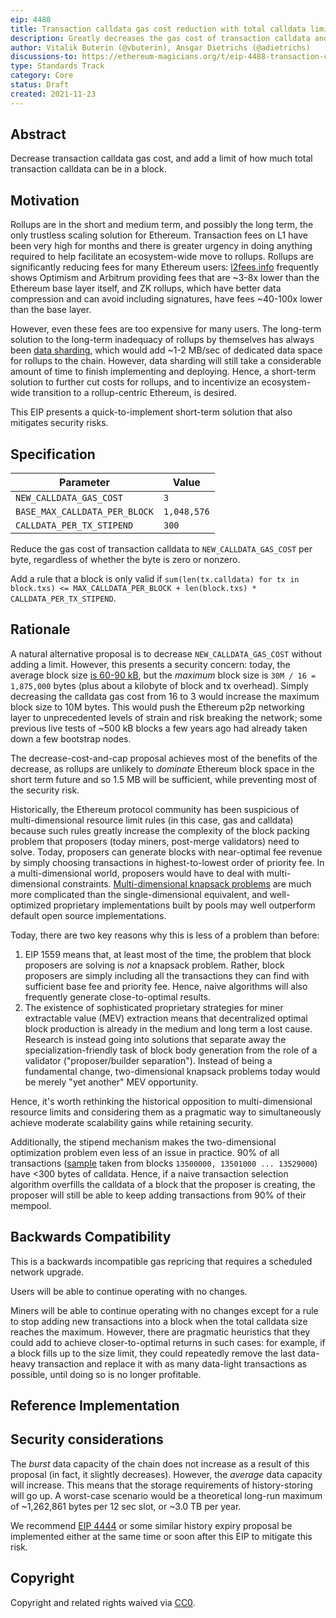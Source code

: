 ```yaml
---
eip: 4488
title: Transaction calldata gas cost reduction with total calldata limit
description: Greatly decreases the gas cost of transaction calldata and simultaneously caps total transaction calldata in a block
author: Vitalik Buterin (@vbuterin), Ansgar Dietrichs (@adietrichs)
discussions-to: https://ethereum-magicians.org/t/eip-4488-transaction-calldata-gas-cost-reduction-with-total-calldata-limit/7555
type: Standards Track
category: Core
status: Draft
created: 2021-11-23
---
```


## Abstract

Decrease transaction calldata gas cost, and add a limit of how much total transaction calldata can be in a block.

## Motivation

Rollups are in the short and medium term, and possibly the long term, the only trustless scaling solution for Ethereum. Transaction fees on L1 have been very high for months and there is greater urgency in doing anything required to help facilitate an ecosystem-wide move to rollups. Rollups are significantly reducing fees for many Ethereum users: [l2fees.info](https://l2fees.info/) frequently shows Optimism and Arbitrum providing fees that are ~3-8x lower than the Ethereum base layer itself, and ZK rollups, which have better data compression and can avoid including signatures, have fees ~40-100x lower than the base layer.

However, even these fees are too expensive for many users. The long-term solution to the long-term inadequacy of rollups by themselves has always been [data sharding](https://github.com/ethereum/consensus-specs#sharding), which would add ~1-2 MB/sec of dedicated data space for rollups to the chain. However, data sharding will still take a considerable amount of time to finish implementing and deploying. Hence, a short-term solution to further cut costs for rollups, and to incentivize an ecosystem-wide transition to a rollup-centric Ethereum, is desired.

This EIP presents a quick-to-implement short-term solution that also mitigates security risks.

## Specification

| Parameter | Value |
| - | - |
| `NEW_CALLDATA_GAS_COST` | `3` |
| `BASE_MAX_CALLDATA_PER_BLOCK` | `1,048,576` |
| `CALLDATA_PER_TX_STIPEND` | `300` |

Reduce the gas cost of transaction calldata to `NEW_CALLDATA_GAS_COST` per byte, regardless of whether the byte is zero or nonzero.

Add a rule that a block is only valid if `sum(len(tx.calldata) for tx in block.txs) <= MAX_CALLDATA_PER_BLOCK + len(block.txs) * CALLDATA_PER_TX_STIPEND`.

## Rationale

A natural alternative proposal is to decrease `NEW_CALLDATA_GAS_COST` without adding a limit. However, this presents a security concern: today, the average block size [is 60-90 kB](https://etherscan.io/chart/blocksize), but the _maximum_ block size is `30M / 16 = 1,875,000` bytes (plus about a kilobyte of block and tx overhead). Simply decreasing the calldata gas cost from 16 to 3 would increase the maximum block size to 10M bytes. This would push the Ethereum p2p networking layer to unprecedented levels of strain and risk breaking the network; some previous live tests of ~500 kB blocks a few years ago had already taken down a few bootstrap nodes.

The decrease-cost-and-cap proposal achieves most of the benefits of the decrease, as rollups are unlikely to _dominate_ Ethereum block space in the short term future and so 1.5 MB will be sufficient, while preventing most of the security risk.

Historically, the Ethereum protocol community has been suspicious of multi-dimensional resource limit rules (in this case, gas and calldata) because such rules greatly increase the complexity of the block packing problem that proposers (today miners, post-merge validators) need to solve. Today, proposers can generate blocks with near-optimal fee revenue by simply choosing transactions in highest-to-lowest order of priority fee. In a multi-dimensional world, proposers would have to deal with multi-dimensional constraints. [Multi-dimensional knapsack problems](https://en.wikipedia.org/wiki/Knapsack_problem#Multi-dimensional_knapsack_problem) are much more complicated than the single-dimensional equivalent, and well-optimized proprietary implementations built by pools may well outperform default open source implementations.

Today, there are two key reasons why this is less of a problem than before:

1. EIP 1559 means that, at least most of the time, the problem that block proposers are solving is _not_ a knapsack problem. Rather, block proposers are simply including all the transactions they can find with sufficient base fee and priority fee. Hence, naive algorithms will also frequently generate close-to-optimal results.
2. The existence of sophisticated proprietary strategies for miner extractable value (MEV) extraction means that decentralized optimal block production is already in the medium and long term a lost cause. Research is instead going into solutions that separate away the specialization-friendly task of block body generation from the role of a validator ("proposer/builder separation"). Instead of being a fundamental change, two-dimensional knapsack problems today would be merely "yet another" MEV opportunity.

Hence, it's worth rethinking the historical opposition to multi-dimensional resource limits and considering them as a pragmatic way to simultaneously achieve moderate scalability gains while retaining security.

Additionally, the stipend mechanism makes the two-dimensional optimization problem even less of an issue in practice. 90% of all transactions ([sample](http://vitalik.ca/files/misc_files/gas_and_calldata_sample.csv) taken from blocks `13500000, 13501000 ... 13529000`) have <300 bytes of calldata. Hence, if a naive transaction selection algorithm overfills the calldata of a block that the proposer is creating, the proposer will still be able to keep adding transactions from 90% of their mempool.

## Backwards Compatibility

This is a backwards incompatible gas repricing that requires a scheduled network upgrade.

Users will be able to continue operating with no changes.

Miners will be able to continue operating with no changes except for a rule to stop adding new transactions into a block when the total calldata size reaches the maximum. However, there are pragmatic heuristics that they could add to achieve closer-to-optimal returns in such cases: for example, if a block fills up to the size limit, they could repeatedly remove the last data-heavy transaction and replace it with as many data-light transactions as possible, until doing so is no longer profitable.

## Reference Implementation

## Security considerations

The _burst_ data capacity of the chain does not increase as a result of this proposal (in fact, it slightly decreases). However, the _average_ data capacity will increase. This means that the storage requirements of history-storing will go up. A worst-case scenario would be a theoretical long-run maximum of ~1,262,861 bytes per 12 sec slot, or ~3.0 TB per year.

We recommend [EIP 4444](https://eips.ethereum.org/EIPS/eip-4444) or some similar history expiry proposal be implemented either at the same time or soon after this EIP to mitigate this risk.

## Copyright

Copyright and related rights waived via [CC0](https://creativecommons.org/publicdomain/zero/1.0/).
 
